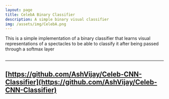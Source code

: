 ```yaml
---
layout: page
title: CelebA Binary Classifier
description: A simple binary visual classifier
img: /assets/img/CelebA.png
---
```


This is a simple implementation of a binary classifier that learns visual representations of a spectacles to be able to classify it after being passed through a softmax layer


<div class="img_row">
    <img class="col two left" src="{{ site.baseurl }}/assets/img/CelebA.png" alt="" title="Reference pic only"/>
</div>

---
 [https://github.com/AshVijay/Celeb-CNN-Classifier](https://github.com/AshVijay/Celeb-CNN-Classifier)
---
